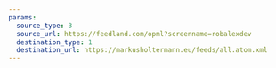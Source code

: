 ```yaml
---
params:
  source_type: 3
  source_url: https://feedland.com/opml?screenname=robalexdev
  destination_type: 1
  destination_url: https://markusholtermann.eu/feeds/all.atom.xml
---
```

